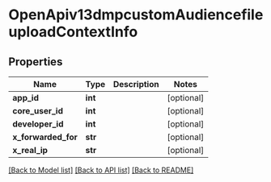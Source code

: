 # OpenApiv13dmpcustomAudiencefileuploadContextInfo

## Properties
Name | Type | Description | Notes
------------ | ------------- | ------------- | -------------
**app_id** | **int** |  | [optional] 
**core_user_id** | **int** |  | [optional] 
**developer_id** | **int** |  | [optional] 
**x_forwarded_for** | **str** |  | [optional] 
**x_real_ip** | **str** |  | [optional] 

[[Back to Model list]](../README.md#documentation-for-models) [[Back to API list]](../README.md#documentation-for-api-endpoints) [[Back to README]](../README.md)

